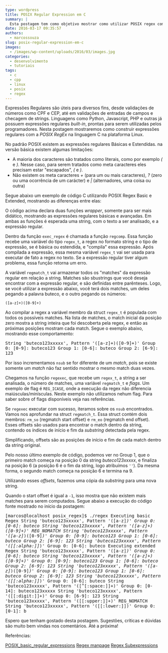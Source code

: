 ```yaml
---
type: wordpress
title: POSIX Regular Expression em C
summary: |
  Esta postagem tem como objetivo mostrar como utilizar POSIX regex com a linguagem C no ambiente Linux.
date: 2016-03-17 09:35:57
authors:
  - marcossouza
slug: posix-regular-expression-em-c
images:
  - /images/wp-content/uploads/2016/03/images.jpg
categories:
  - desenvolvimento
  - tutoriais
tags:
  - c
  - cpp
  - linux
  - posix
  - regex
---
```


Expressões Regulares são úteis para diversos fins, desde validações de números como CPF e CEP, até em validações de entradas de campos e checagem de strings. Linguagens como Python, Javascript, PHP e outras já possuem expressões regulares <em>built-in</em>, prontas para serem utilizadas pelos programadores. Nesta postagem mostraremos como construir expressões regulares com a <em>POSIX RegEx</em> na linguagem C na plataforma Linux.
<!--more-->

No padrão POSIX existem as expressões regulares Básicas e Estendidas. na versão básica existem algumas limitações:
<ul>
	<li>A maioria dos caracteres são tratados como literais, como por exemplo <em>(</em> e <em>)</em>. Nesse caso, para serem tratados como meta caracteres eles precisam estar "escapados", <em>(</em> e <em>)</em>.</li>
	<li>Não existem os meta caracteres <em>+</em> (para um ou mais caracteres), <em>?</em> (zero ou uma ocorrência de um carácter) e <em>|</em> (alternadores, uma coisa ou outra)</li>
</ul>
Segue abaixo um exemplo de código C utilizando POSIX Regex Basic e Extended, mostrando as diferenças entre elas:
<script src="//gistfy-app.herokuapp.com/github/ButecoOpenSource/exemplos/exemplos_c/posix_regex/regex.c?branch=master&amp;lang=cpp&amp;style=github" type="text/javascript"></script>

O código acima declara duas funções <em>wrapper</em>, somente para ser mais didático, mostrando as expressões regulares básicas e avançadas. Em ambas as funções é esperada uma string, com o texto a ser analisado, e a expressão regular.

Dentro da função <code>exec_regex</code> é chamada a função <code>regcomp</code>. Essa função recebe uma variável do tipo <code>regex_t</code>, a regex no formato string e o tipo de expressão, se é básica ou estendida, e "compila" essa expressão. Após compilada a expressão, essa mesma variável <code>regex_t</code> vai ser usada para executar de fato a regex no texto. Se a expressão regular tiver algum problema, essa função retorna um erro.

A variável <code>regmatch_t</code> vai armazenar todos os "matches" da expressão regular em relação a string. Matches são sbustrings que você deseja encontrar com a expressão regular, e são definidas entre parênteses. Logo, se você utilizar a expressão abaixo, você terá dois matches, um deles pegando a palavra buteco, e o outro pegando os números:

<code>([a-z]+)([0-9]+)</code>

Ao compilar a regex a variável membro da struct <code>regex_t</code> é populada com todos os possíveis matches. Na lista de matches, o match inicial da posição zero mostra a string inteira que foi descoberta pela regex, e então as próximas posições mostram cada match. Segue o exemplo abaixo, mostrando esse comportamento:

<samp>String 'buteco123xxxxx', Pattern '([a-z]+)([0-9]+)'
Group 0: [0-9]: buteco123
Group 1: [0-6]: buteco
Group 2: [6-9]: 123
</samp>

Por isso incrementamos <code>nsub</code> se for diferente de um <em>match</em>, pois se existe somente um <em>match</em> não faz sentido mostrar o mesmo match duas vezes.

Chegamos na função <code>regexec</code>, que recebe um <code>regex_t</code>, a string a ser analisada, o número de matches, uma variável <code>regmatch_t</code> e <em>flags</em>. Um exemplo de flag é <code>REG_ICASE</code>, onde a execução da regex não diferencia maiúsculas/minísculas. Neste exemplo não utilizamos nehum flag. Para saber sobre of flags disponíveis veja nas referências.

Se <code>regexec</code> executar com sucesso, iteramos sobre os <code>nsub</code> encontrados. Vamos nos aprofundar na struct <code>regmatch_t</code>. Essa struct contém dois membros: <code>rm_so</code> (regmatch start offset) e <code>rm_eo</code> (regmatch end offset). Esses offsets são usados para encontrar o match dentro da string, contendo os índices de início e fim da <em>substring</em> detectada pela regex.

Simplificando, offsets são as posições de início e fim de cada match dentro da string original.

Pelo nosso último exemplo de código, podemos ver no Group 1, que o primeiro match começa na posição 0 da string <em>buteco123xxxxx</em>, e finaliza na posição 6 (a posição 6 é o fim da string, logo atribuímos <code>''</code>). Da mesma forma, o segundo match começa na posição 6 e termina na 9.

Utilizando esses <em>offsets</em>, fazemos uma cópia da <em>substring</em> para uma nova string.

Quando o start offset é igual a <code>-1</code>, isso mostra que não existem mais matches para serem computados. Segue abaixo a execução do código fonte mostrado no início da postagem:

<samp>[marcos@localhost posix_regex]$ ./regex
Executing basic Regex
String 'buteco123xxxxx', Pattern '([a-z]*)'
Group 0: [0-6]: buteco
String 'buteco123xxxxx', Pattern '([a-z]+)([0-9]+)'
REG_NOMATCH
String 'buteco123xxxxx', Pattern '([a-z]*)([0-9]*)'
Group 0: [0-9]: buteco123
Group 1: [0-6]: buteco
Group 2: [6-9]: 123
String 'buteco123xxxxx', Pattern '([[:alpha:]]*)'
Group 0: [0-6]: buteco
Executing extended Regex
String 'buteco123xxxxx', Pattern '([a-z]*)'
Group 0: [0-6]: buteco
String 'buteco123xxxxx', Pattern '([a-z]+)([0-9]+)'
Group 0: [0-9]: buteco123
Group 1: [0-6]: buteco
Group 2: [6-9]: 123
String 'buteco123xxxxx', Pattern '([a-z]*)([0-9]*)'
Group 0: [0-9]: buteco123
Group 1: [0-6]: buteco
Group 2: [6-9]: 123
String 'buteco123xxxxx', Pattern '([[:alpha:]]*)'
Group 0: [0-6]: buteco
String 'buteco123xxxxx', Pattern '([^[:space:]]+)'
Group 0: [0-14]: buteco123xxxxx
String 'buteco123xxxxx', Pattern '([[:digit:]]+)'
Group 0: [6-9]: 123
String 'buteco123xxxxx', Pattern '([[:upper:]]+)'
REG_NOMATCH
String 'buteco123xxxxx', Pattern '([[:lower:]])'
Group 0: [0-1]: b
</samp>

Espero que tenham gostado desta postagem. Sugestões, críticas e dúvidas são muito bem vindas nos comentários. Até a próxima!

Referências:

<a href="https://en.wikibooks.org/wiki/Regular_Expressions/POSIX_Basic_Regular_Expressions" target="_blank">POSIX_basic_regular_expressions</a>
<a href="http://linux.die.net/man/3/regexec" target="_blank">Regex manpage</a>
<a href="http://www.gnu.org/software/libc/manual/html_node/Regexp-Subexpressions.html" target="_blank">Regex Subexpressions</a>
